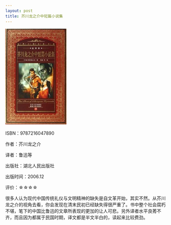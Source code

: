 ```yaml
---
layout: post
title: 芥川龙之介中短篇小说集
---
```

<img class="cover" src="/images/2011/12/9787216047890-192x300.jpg" width="192" height="300" />

ISBN：9787216047890

作者：芥川龙之介

译者：鲁迅等

出版社：湖北人民出版社

出版时间：2006.12

评价：☆☆☆☆

很多人认为现代中国传统礼仪与文明精神的缺失是自文革开始，其实不然。从芥川龙之介的视角去看，你会发现在清末民初已经缺失得很严重了。书中整个社会腐朽不堪，笔下的中国比鲁迅的文章所表现的更加的让人可悲。另外译者水平良莠不齐，而且因为都属于民国时期，译文都是半文半白的，读起来比较费劲。

